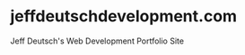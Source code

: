 jeffdeutschdevelopment.com
==========================

Jeff Deutsch's Web Development Portfolio Site
